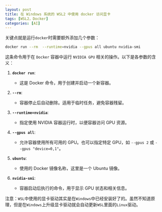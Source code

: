 ```yaml
---
layout: post
title: 在 Windows 系统的 WSL2 中使用 docker 访问显卡
tags: [WSL2，Docker]
categories: [AI]
---
```

<!--break-->

关键点就是运行`docker`时需要额外添加几个参数：

```bash
docker run --rm  --runtime=nvidia --gpus all ubuntu nvidia-smi
```

这条命令用于在 `Docker` 容器中运行 `NVIDIA GPU` 相关的操作。以下是各参数的含义：

1. **`docker run`**:
   - 这是 Docker 命令，用于创建并启动一个新容器。

2. **`--rm`**:
   - 容器停止后自动删除。适用于临时任务，避免容器残留。

3. **`--runtime=nvidia`**:
   - 指定使用 NVIDIA 容器运行时，以便容器访问 GPU 资源。

4. **`--gpus all`**:
   - 允许容器使用所有可用的 GPU。也可以指定特定 GPU，如 `--gpus 2` 或 `--gpus "device=0,1"`。

5. **`ubuntu`**:
   - 使用的 Docker 镜像名称，这里是一个 Ubuntu 镜像。

6. **`nvidia-smi`**:
   - 容器启动后执行的命令，用于显示 GPU 状态和相关信息。


注意：`WSL`中使用的显卡驱动其实是在`Windows`中已经安装好了的。虽然不知道原理，但是在`Windows`上升级显卡驱动就会自动更新`WSL`里面的`Linux`驱动。
